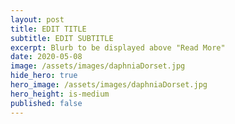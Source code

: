 ```yaml
---
layout: post
title: EDIT TITLE
subtitle: EDIT SUBTITLE
excerpt: Blurb to be displayed above "Read More"
date: 2020-05-08
image: /assets/images/daphniaDorset.jpg
hide_hero: true
hero_image: /assets/images/daphniaDorset.jpg
hero_height: is-medium
published: false
---
```

<!-- don't forget to file-save-as with the new data -->
